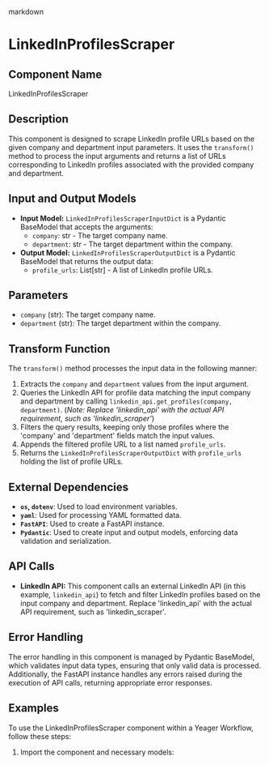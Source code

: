 markdown
# LinkedInProfilesScraper

## Component Name
LinkedInProfilesScraper

## Description
This component is designed to scrape LinkedIn profile URLs based on the given company and department input parameters. It uses the `transform()` method to process the input arguments and returns a list of URLs corresponding to LinkedIn profiles associated with the provided company and department.

## Input and Output Models
- **Input Model:** `LinkedInProfilesScraperInputDict` is a Pydantic BaseModel that accepts the arguments:
  - `company`: str - The target company name.
  - `department`: str - The target department within the company.
- **Output Model:** `LinkedInProfilesScraperOutputDict` is a Pydantic BaseModel that returns the output data:
  - `profile_urls`: List[str] - A list of LinkedIn profile URLs.

## Parameters
- `company` (str): The target company name.
- `department` (str): The target department within the company.

## Transform Function
The `transform()` method processes the input data in the following manner:
1. Extracts the `company` and `department` values from the input argument.
2. Queries the LinkedIn API for profile data matching the input company and department by calling `linkedin_api.get_profiles(company, department)`. (_Note: Replace 'linkedin_api' with the actual API requirement, such as 'linkedin_scraper'_)
3. Filters the query results, keeping only those profiles where the 'company' and 'department' fields match the input values.
4. Appends the filtered profile URL to a list named `profile_urls`.
5. Returns the `LinkedInProfilesScraperOutputDict` with `profile_urls` holding the list of profile URLs.

## External Dependencies
- **`os`, `dotenv`**: Used to load environment variables.
- **`yaml`**: Used for processing YAML formatted data.
- **`FastAPI`**: Used to create a FastAPI instance.
- **`Pydantic`**: Used to create input and output models, enforcing data validation and serialization.

## API Calls
- **LinkedIn API:** This component calls an external LinkedIn API (in this example, `linkedin_api`) to fetch and filter LinkedIn profiles based on the input company and department. Replace 'linkedin_api' with the actual API requirement, such as 'linkedin_scraper'.

## Error Handling
The error handling in this component is managed by Pydantic BaseModel, which validates input data types, ensuring that only valid data is processed. Additionally, the FastAPI instance handles any errors raised during the execution of API calls, returning appropriate error responses.

## Examples
To use the LinkedInProfilesScraper component within a Yeager Workflow, follow these steps:

1. Import the component and necessary models:

